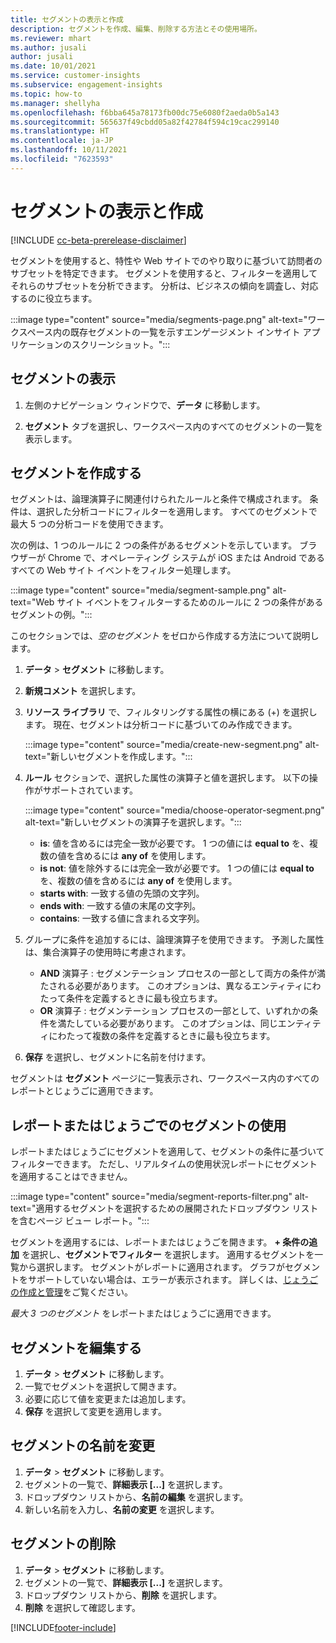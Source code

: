 ```yaml
---
title: セグメントの表示と作成
description: セグメントを作成、編集、削除する方法とその使用場所。
ms.reviewer: mhart
ms.author: jusali
author: jusali
ms.date: 10/01/2021
ms.service: customer-insights
ms.subservice: engagement-insights
ms.topic: how-to
ms.manager: shellyha
ms.openlocfilehash: f6bba645a78173fb00dc75e6080f2aeda0b5a143
ms.sourcegitcommit: 565637f49cbdd05a82f42784f594c19cac299140
ms.translationtype: HT
ms.contentlocale: ja-JP
ms.lasthandoff: 10/11/2021
ms.locfileid: "7623593"
---
```

# <a name="view-and-create-segments"></a>セグメントの表示と作成

[!INCLUDE [cc-beta-prerelease-disclaimer](includes/cc-beta-prerelease-disclaimer.md)]

セグメントを使用すると、特性や Web サイトでのやり取りに基づいて訪問者のサブセットを特定できます。 セグメントを使用すると、フィルターを適用してそれらのサブセットを分析できます。 分析は、ビジネスの傾向を調査し、対応するのに役立ちます。 

:::image type="content" source="media/segments-page.png" alt-text="ワークスペース内の既存セグメントの一覧を示すエンゲージメント インサイト アプリケーションのスクリーンショット。":::

## <a name="view-segments"></a>セグメントの表示

1. 左側のナビゲーション ウィンドウで、**データ** に移動します。 

1. **セグメント** タブを選択し、ワークスペース内のすべてのセグメントの一覧を表示します。 

## <a name="create-a-segment"></a>セグメントを作成する

セグメントは、論理演算子に関連付けられたルールと条件で構成されます。 条件は、選択した分析コードにフィルターを適用します。 すべてのセグメントで最大 5 つの分析コードを使用できます。

次の例は、1 つのルールに 2 つの条件があるセグメントを示しています。 ブラウザーが Chrome で、オペレーティング システムが iOS または Android であるすべての Web サイト イベントをフィルター処理します。

:::image type="content" source="media/segment-sample.png" alt-text="Web サイト イベントをフィルターするためのルールに 2 つの条件があるセグメントの例。":::

このセクションでは、*空のセグメント* をゼロから作成する方法について説明します。

1. **データ** > **セグメント** に移動します。

1. **新規コメント** を選択します。

1. **リソース ライブラリ** で、フィルタリングする属性の横にある (+) を選択します。 現在、セグメントは分析コードに基づいてのみ作成できます。

   :::image type="content" source="media/create-new-segment.png" alt-text="新しいセグメントを作成します。":::

1. **ルール** セクションで、選択した属性の演算子と値を選択します。 以下の操作がサポートされています。

   :::image type="content" source="media/choose-operator-segment.png" alt-text="新しいセグメントの演算子を選択します。":::

   - **is**: 値を含めるには完全一致が必要です。 1 つの値には **equal to** を、複数の値を含めるには **any of** を使用します。
   - **is not**: 値を除外するには完全一致が必要です。 1 つの値には **equal to** を、複数の値を含めるには **any of** を使用します。
   - **starts with**: 一致する値の先頭の文字列。
   - **ends with**: 一致する値の末尾の文字列。
   - **contains**: 一致する値に含まれる文字列。

1. グループに条件を追加するには、論理演算子を使用できます。 予測した属性は、集合演算子の使用時に考慮されます。
   - **AND** 演算子 : セグメンテーション プロセスの一部として両方の条件が満たされる必要があります。 このオプションは、異なるエンティティにわたって条件を定義するときに最も役立ちます。
   - **OR** 演算子 : セグメンテーション プロセスの一部として、いずれかの条件を満たしている必要があります。 このオプションは、同じエンティティにわたって複数の条件を定義するときに最も役立ちます。

1. **保存** を選択し、セグメントに名前を付けます。 

セグメントは **セグメント** ページに一覧表示され、ワークスペース内のすべてのレポートとじょうごに適用できます。

## <a name="use-a-segment-in-a-report-or-funnel"></a>レポートまたはじょうごでのセグメントの使用

レポートまたはじょうごにセグメントを適用して、セグメントの条件に基づいてフィルターできます。 ただし、リアルタイムの使用状況レポートにセグメントを適用することはできません。

:::image type="content" source="media/segment-reports-filter.png" alt-text="適用するセグメントを選択するための展開されたドロップダウン リストを含むページ ビュー レポート。":::

セグメントを適用するには、レポートまたはじょうごを開きます。 **+ 条件の追加** を選択し、**セグメントでフィルター** を選択します。 適用するセグメントを一覧から選択します。 セグメントがレポートに適用されます。 グラフがセグメントをサポートしていない場合は、エラーが表示されます。 詳しくは、[じょうごの作成と管理](funnel-reports.md)をご覧ください。
 
*最大 3 つのセグメント* をレポートまたはじょうごに適用できます。

## <a name="edit-a-segment"></a>セグメントを編集する

1. **データ** > **セグメント** に移動します。
1. 一覧でセグメントを選択して開きます。 
1. 必要に応じて値を変更または追加します。
1. **保存** を選択して変更を適用します。

## <a name="change-the-name-of-a-segment"></a>セグメントの名前を変更

1. **データ** > **セグメント** に移動します。
1. セグメントの一覧で、**詳細表示 [...]** を選択します。 
1. ドロップダウン リストから、**名前の編集** を選択します。
1. 新しい名前を入力し、**名前の変更** を選択します。

## <a name="delete-a-segment"></a>セグメントの削除

1. **データ** > **セグメント** に移動します。
1. セグメントの一覧で、**詳細表示 [...]** を選択します。 
1. ドロップダウン リストから、**削除** を選択します。
1. **削除** を選択して確認します。



[!INCLUDE[footer-include](../includes/footer-banner.md)]
